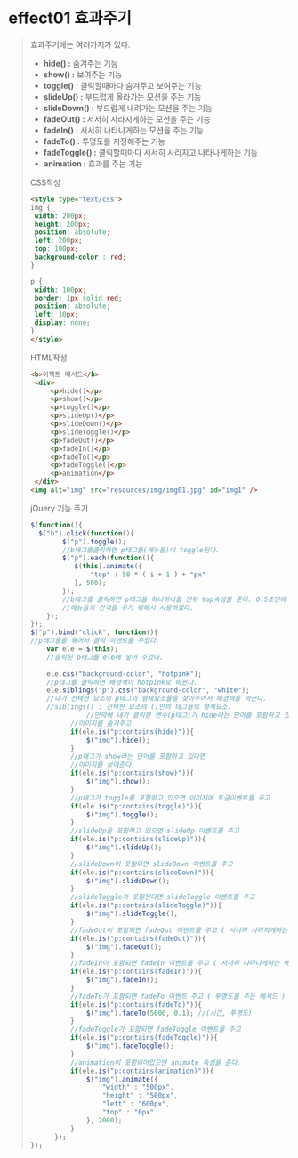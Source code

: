 # effect01 효과주기

> 효과주기에는 여러가지가 있다.
>
> - **hide() :** 숨겨주는 기능
> - **show() :** 보여주는 기능
> - **toggle() :** 클릭할때마다 숨겨주고 보여주는 기능
> - **slideUp() :** 부드럽게 올라가는 모션을 주는 기능
> - **slideDown() :** 부드럽게 내려가는 모션을 주는 기능
> - **fadeOut() :** 서서히 사라지게하는 모션을 주는 기능
> - **fadeIn() :** 서서히 나타나게하는 모션을 주는 기능
> - **fadeTo() :** 투명도를 지정해주는 기능
> - **fadeToggle() :** 클릭할때마다 서서히 사라지고 나타나게하는 기능
> - **animation :** 효과를 주는 기능
>
>  
>
>  CSS작성
>
>  ```html
> <style type="text/css">
> img {
> 	width: 200px;
> 	height: 200px;
> 	position: absolute;
> 	left: 200px;
> 	top: 100px;
> 	background-color : red;
> }
> 
> p {
> 	width: 100px;
> 	border: 1px solid red;
> 	position: absolute;
> 	left: 10px;
> 	display: none;
> }
> </style>
>  ```
>
> HTML작성
>
>  ```html
> <b>이펙트 메서드</b>
> 	<div>
> 		<p>hide()</p>
> 		<p>show()</p>
> 		<p>toggle()</p>
> 		<p>slideUp()</p>
> 		<p>slideDown()</p>
> 		<p>slideToggle()</p>
> 		<p>fadeOut()</p>
> 		<p>fadeIn()</p>
> 		<p>fadeTo()</p>
> 		<p>fadeToggle()</p>
> 		<p>animation</p>
> 	</div>
> <img alt="img" src="resources/img/img01.jpg" id="img1" />
>  ```
>
>  
>
> jQuery 기능 주기
>
> ```javascript
> $(function(){
> 	$("b").click(function(){
>         $("p").toggle();
>         //b태그를클릭하면 p태그들(메뉴들)이 toggle된다.
>         $("p").each(function(){
>            $(this).animate({
>                "top" : 50 * ( i + 1 ) + "px"
>            }, 500); 
>         });
>         //b태그를 클릭하면 p태그들 하나하나를 전부 top속성을 준다. 0.5초만에 실행.
>         //메뉴들의 간격을 주기 위해서 사용하였다.
>     });
> });
> $("p").bind("click", function(){
> //p태그들을 묶어서 클릭 이벤트를 주었다.
>     var ele = $(this);
>     //클릭된 p태그를 ele에 넣어 주었다.
>     
>     ele.css("background-color", "hotpink");
>     //p태그를 클릭하면 배경색이 hotpink로 바뀐다.
>     ele.siblings("p").css("background-color", "white");
>     //내가 선택한 요소의 p태그의 형제요소들을 찾아주어서 배경색을 바꾼다.
>     //siblings() : 선택한 요소의 ()안의 태그들의 형제요소.
>     			//만약에 내가 클릭한 변수(p태그)가 hide라는 단어를 포함하고 있다면
> 			//이미지를 숨겨주고
> 			if(ele.is("p:contains(hide)")){
> 				$("img").hide();
> 			}
> 			//p태그가 show라는 단어를 포함하고 있다면 
> 			//이미지를 보여준다.
> 			if(ele.is("p:contains(show)")){
> 				$("img").show();
> 			}
> 			//p태그가 toggle를 포함하고 있으면 이미지에 토글이벤트를 주고
> 			if(ele.is("p:contains(toggle)")){
> 				$("img").toggle();
> 			}
> 			//slideUp을 포함하고 있으면 slideUp 이벤트를 주고
> 			if(ele.is("p:contains(slideUp)")){
> 				$("img").slideUp();
> 			}
> 			//slideDown이 포함되면 slideDown 이벤트를 주고
> 			if(ele.is("p:contains(slideDown)")){
> 				$("img").slideDown();
> 			}
> 			//slideToggle가 포함된다면 slideToggle 이벤트를 주고
> 			if(ele.is("p:contains(slideToggle)")){
> 				$("img").slideToggle();
> 			}
> 			//fadeOut이 포함되면 fadeOut 이벤트를 주고 ( 서서히 사라지게하는 메서드)
> 			if(ele.is("p:contains(fadeOut)")){
> 				$("img").fadeOut();
> 			}
> 			//fadeIn이 포함되면 fadeIn 이벤트를 주고 ( 서서히 나타나게하는 메서드 )
> 			if(ele.is("p:contains(fadeIn)")){
> 				$("img").fadeIn();
> 			}
> 			//fadeTo가 포함되면 fadeTo 이벤트 주고 ( 투명도를 주는 메서드 )
> 			if(ele.is("p:contains(fadeTo)")){
> 				$("img").fadeTo(5000, 0.1); //(시간, 투명도)
> 			}
> 			//fadeToggle가 포함되면 fadeToggle 이벤트를 주고
> 			if(ele.is("p:contains(fadeToggle)")){
> 				$("img").fadeToggle();
> 			}
> 			//animation이 포함되어있으면 animate 속성을 준다.
> 			if(ele.is("p:contains(animation)")){
> 				$("img").animate({
> 					"width" : "500px",
> 					"height" : "500px",
> 					"left" : "600px",
> 					"top" : "0px"
> 				}, 2000);
> 			}
> 		});
> });
> ```
>